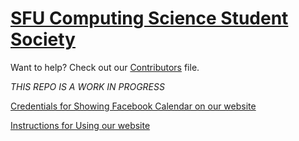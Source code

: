 # [SFU Computing Science Student Society](http://sfucsss.org)

Want to help? Check out our [Contributors](CONTRIBUTORS.md) file.

*THIS REPO IS A WORK IN PROGRESS*

[Credentials for Showing Facebook Calendar on our website](https://github.com/CSSS/csss-website-creds/blob/master/README.md)

[Instructions for Using our website](instructions.pdf)


